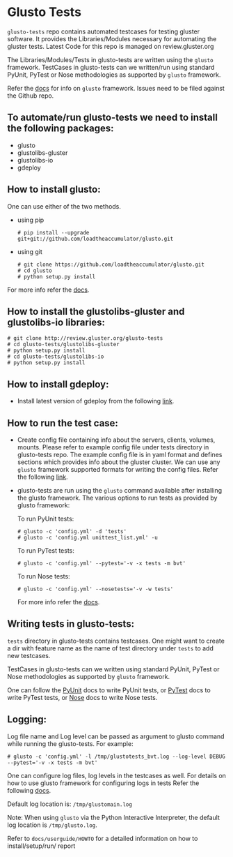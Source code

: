 # Glusto Tests

`glusto-tests` repo contains automated testcases for testing gluster software.
It provides the Libraries/Modules necessary for automating the gluster tests.
Latest Code for this repo is managed on review.gluster.org

The Libraries/Modules/Tests in glusto-tests are written using the `glusto`
framework. TestCases in glusto-tests can we written/run using standard
PyUnit, PyTest or Nose methodologies as supported by `glusto` framework.

Refer the [docs](http://glusto.readthedocs.io/en/latest/) for info on `glusto`
framework.
Issues need to be filed against the Github repo.

To automate/run glusto-tests we need to install the following packages:
---------------------------------------------------------------------
-   glusto
-   glustolibs-gluster
-   glustolibs-io
-   gdeploy

How to install glusto:
----------------------
One can use either of the two methods.
-   using pip

        # pip install --upgrade git+git://github.com/loadtheaccumulator/glusto.git

-   using git

        # git clone https://github.com/loadtheaccumulator/glusto.git
        # cd glusto
        # python setup.py install

For more info refer the [docs](http://glusto.readthedocs.io/en/latest/userguide/install.html).

How to install the glustolibs-gluster and glustolibs-io libraries:
-----------------------------------------------------------------
    # git clone http://review.gluster.org/glusto-tests
    # cd glusto-tests/glustolibs-gluster
    # python setup.py install
    # cd glusto-tests/glustolibs-io
    # python setup.py install

How to install gdeploy:
-----------------------
-   Install latest version of gdeploy from the following [link](https://copr.fedorainfracloud.org/coprs/sac/gdeploy/package/gdeploy/).

How to run the test case:
-------------------------
-   Create config file containing info about the servers, clients, volumes,
    mounts. Please refer to example config file under tests directory in
    glusto-tests repo. The example config file is in yaml format and
    defines sections which provides info about the gluster cluster.
    We can use any `glusto` framework supported formats for writing the
    config files.
    Refer the following [link](http://glusto.readthedocs.io/en/latest/userguide/configurable.html).

-   glusto-tests are run using the `glusto` command available after installing
    the glusto framework. The various options to run tests as provided by
    glusto framework:

    To run PyUnit tests:
    
        # glusto -c 'config.yml' -d 'tests'
        # glusto -c 'config.yml unittest_list.yml' -u

    To run PyTest tests:
    
        # glusto -c 'config.yml' --pytest='-v -x tests -m bvt'

    To run Nose tests:
    
        # glusto -c 'config.yml' --nosetests='-v -w tests'

    For more info refer the [docs](http://glusto.readthedocs.io/en/latest/userguide/glusto.html#options-for-running-unit-tests).

Writing tests in glusto-tests:
------------------------------
`tests` directory in glusto-tests contains testcases. One might want to create
a dir with feature name as the name of test directory under `tests` to add
new testcases.

TestCases in glusto-tests can we written using standard PyUnit, PyTest or Nose
methodologies as supported by `glusto` framework.

One can follow the [PyUnit](http://glusto.readthedocs.io/en/latest/userguide/unittest.html) docs to write PyUnit tests,
or [PyTest](http://glusto.readthedocs.io/en/latest/userguide/pytest.html) docs to write PyTest tests,
or [Nose](http://glusto.readthedocs.io/en/latest/userguide/nosetests.html) docs to write Nose tests.

Logging:
--------
Log file name and Log level can be passed as argument to glusto command while
running the glusto-tests. For example:

    # glusto -c 'config.yml' -l /tmp/glustotests_bvt.log --log-level DEBUG --pytest='-v -x tests -m bvt'

One can configure log files, log levels in the testcases as well. For details
on how to use glusto framework for configuring logs in tests Refer the following [docs](http://glusto.readthedocs.io/en/latest/userguide/loggable.html).

Default log location is: `/tmp/glustomain.log`

Note: When using `glusto` via the Python Interactive Interpreter,
the default log location is `/tmp/glusto.log`.

Refer to `docs/userguide/HOWTO` for a detailed information
on how to install/setup/run/ report

